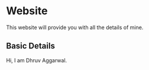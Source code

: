 # Website

This website will provide you with all the details of mine.

## Basic Details 

Hi, I am Dhruv Aggarwal.
